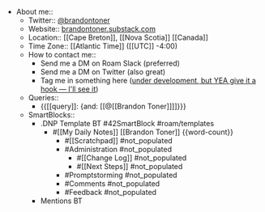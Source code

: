 - About me::
    - Twitter:: [@brandontoner](https://twitter.com/brandontoner)
    - Website:: [brandontoner.substack.com](https://t.co/PQwCMbPZwT?amp=1)
    - Location:: [[Cape Breton]], [[Nova Scotia]] [[Canada]]
    - Time Zone:: [[Atlantic Time]] ([[UTC]] -4:00)
    - How to contact me:: 
        - Send me a DM on Roam Slack (preferred)
        - Send me a DM on Twitter (also great)
        - Tag me in something here ([under development, but YEA give it a hook — I'll see it]([[Chat]]))
    - Queries::
        - {{[[query]]: {and: [[@[[Brandon Toner]]]]}}}
    - SmartBlocks::
        - .DNP Template BT #42SmartBlock #roam/templates 
            - #[[My Daily Notes]] [[Brandon Toner]] {{word-count}}
                - #[[Scratchpad]] #not_populated
                - #Administration #not_populated
                    - #[[Change Log]] #not_populated
                    - #[[Next Steps]] #not_populated
                - #Promptstorming #not_populated
                - #Comments #not_populated
                - #Feedback  #not_populated
        - Mentions BT
